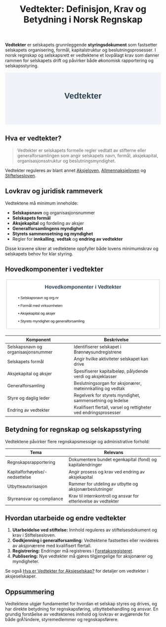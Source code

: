 ﻿---
title: "Vedtekter: Definisjon, Krav og Betydning i Norsk Regnskap"
meta_title: "Vedtekter: Definisjon, Krav og Betydning i Norsk Regnskap"
meta_description: '**Vedtekter** er selskapets grunnleggende **styringsdokument** som fastsetter selskapets organisering, formål, kapitalstruktur og beslutningsprosesser. I norsk...'
slug: vedtekter
type: blog
layout: pages/single
---

**Vedtekter** er selskapets grunnleggende **styringsdokument** som fastsetter selskapets organisering, formål, kapitalstruktur og beslutningsprosesser. I norsk regnskap og selskapsrett er vedtektene et lovpålagt krav som danner rammen for selskapets drift og påvirker både økonomisk rapportering og selskapsstyring.

![Illustrasjon av vedtekter-begrep](vedtekter-image.svg)

## Hva er vedtekter?

> Vedtekter er selskapets formelle regler vedtatt av stifterne eller generalforsamlingen som angir selskapets navn, formål, aksjekapital, organisasjonsstruktur og beslutningsmyndighet.

Vedtekter reguleres av blant annet [Aksjeloven](/blogs/regnskap/hva-er-aksjeloven "Hva er Aksjeloven? Regler for Aksjeselskaper i Norge"), [Allmennaksjeloven](/blogs/regnskap/hva-er-asa "Hva er ASA? Allmennaksjeselskap i Norge") og [Stiftelsesloven](/blogs/regnskap/hva-er-stiftelse "Hva er Stiftelse? En guide til stiftelsesprosessen").

## Lovkrav og juridisk rammeverk

Vedtektene må minimum inneholde:

* **Selskapsnavn** og organisasjonsnummer
* **Selskapets formål**
* **Aksjekapital** og fordeling av aksjer
* **Generalforsamlingens myndighet**
* **Styrets sammensetning og myndighet**
* Regler for **innkalling**, **vedtak** og **endring av vedtekter**

Disse kravene sikrer at vedtektene oppfyller både lovens minimumskrav og selskapets behov for klar styring.

## Hovedkomponenter i vedtekter

![Hovedkomponenter i vedtekter](vedtekter-components.svg)

| Komponent                         | Beskrivelse                                                    |
|-----------------------------------|----------------------------------------------------------------|
| Selskapsnavn og organisasjonsnummer | Identifiserer selskapet i Brønnøysundregistrene                  |
| Selskapets formål                  | Angir hvilke aktiviteter selskapet kan drive                   |
| Aksjekapital og aksjer             | Spesifiserer kapitalbeløp, pålydende verdi og aksjeklasser      |
| Generalforsamling                  | Beslutningsorgan for aksjonærer, møteinnkalling og vedtak      |
| Styre og daglig leder               | Regelverk for styrets myndighet, sammensetning og ledelse       |
| Endring av vedtekter               | Kvalifisert flertall, varsel og rettigheter ved endringsprosesser |

## Betydning for regnskap og selskapsstyring

Vedtektene påvirker flere regnskapsmessige og administrative forhold:

| Tema                      | Relevans                                                       |
|---------------------------|----------------------------------------------------------------|
| Regnskapsrapportering     | Dokumentere bundet egenkapital (fond) og kapitalendringer       |
| Kapitalforhøyelse/-nedsettelse | Angir prosess og krav ved endring av aksjekapital       |
| Utbytteautorisasjon       | Rammer for utdeling av utbytte og aksjonærbeslutninger         |
| Styreansvar og compliance  | Krav til internkontroll og ansvar for etterlevelse av vedtekter |

## Hvordan utarbeide og endre vedtekter

1. **Utarbeidelse ved stiftelse:** Innhold reguleres av stiftelsesdokument og krav i Stiftelsesloven.
2. **Godkjenning i generalforsamling:** Vedtektene fastsettes eller revideres av aksjonærene med kvalifisert flertall.
3. **Registrering:** Endringer må registreres i [Foretaksregisteret](/blogs/regnskap/hva-er-foretaksregisteret "Hva er Foretaksregisteret? Enhetsregister, Org.nr og Selskapsregister").
4. **Publisering:** Nye vedtekter må gjøres tilgjengelige for aksjonærer og myndigheter.

Se også [Hva er Vedtekter for Aksjeselskap?](/blogs/regnskap/hva-er-vedtekter-for-aksjeselskap "Hva er Vedtekter for Aksjeselskap? Krav og Innhold") for detaljer om vedtekter i aksjeselskaper.

## Oppsummering

Vedtektene utgjør fundamentet for hvordan et selskap styres og drives, og har direkte betydning for regnskapsføring, utbyttebehandling og ansvar. En grundig forståelse av vedtektenes innhold og lovkrav er avgjørende for både grÃ¼ndere, styremedlemmer og regnskapsførere.









